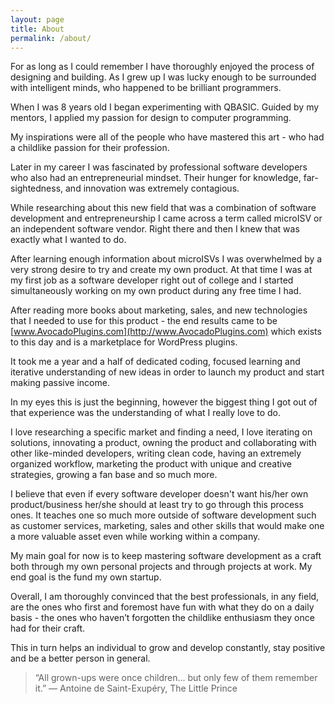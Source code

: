 ```yaml
---
layout: page
title: About
permalink: /about/
---
```


For as long as I could remember I have thoroughly enjoyed the process of designing and building. As I grew up I was lucky enough to be surrounded with intelligent minds, who happened to be brilliant programmers.

When I was 8 years old I began experimenting with QBASIC. Guided by my mentors, I applied my passion for design to computer programming. 

My inspirations were all of the people who have mastered this art - who had a childlike passion for their profession. 

Later in my career I was fascinated by professional software developers who also had an entrepreneurial mindset. Their hunger for knowledge, far-sightedness, and innovation was extremely contagious.

While researching about this new field that was a combination of software development and entrepreneurship I came across a term called microISV or an independent software vendor. Right there and then I knew that was exactly what I wanted to do.

After learning enough information about microISVs I was overwhelmed by a very strong desire to try and create my own product. At that time I was at my first job as a software developer right out of college and I started simultaneously working on my own product during any free time I had.

After reading more books about marketing, sales, and new technologies that I needed to use for this product - the end results came to be [www.AvocadoPlugins.com](http://www.AvocadoPlugins.com) which exists to this day and is a marketplace for WordPress plugins.

It took me a year and a half of dedicated coding, focused learning and iterative understanding of new ideas in order to launch my product and start making passive income.

In my eyes this is just the beginning, however the biggest thing I got out of that experience was the understanding of what I really love to do.

I love researching a specific market and finding a need, I love iterating on solutions, innovating a product, owning the product and collaborating with other like-minded developers, writing clean code, having an extremely organized workflow, marketing the product with unique and creative strategies, growing a fan base and so much more.

I believe that even if every software developer doesn't want his/her own product/business her/she should at least try to go through this process ones. It teaches one so much more outside of software development such as customer services, marketing, sales and other skills that would make one a more valuable asset even while working within a company.

My main goal for now is to keep mastering software development as a craft both through my own personal projects and through projects at work. My end goal is the fund my own startup.

Overall, I am thoroughly convinced that the best professionals, in any field, are the ones who first and foremost have fun with what they do on a daily basis - the ones who haven’t forgotten the childlike enthusiasm they once had for their craft.

This in turn helps an individual to grow and develop constantly, stay positive and be a better person in general.

> “All grown-ups were once children... but only few of them remember it.” ― Antoine de Saint-Exupéry, The Little Prince  
